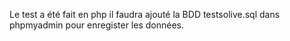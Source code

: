 Le test a été fait en php
il faudra ajouté la BDD testsolive.sql dans phpmyadmin pour enregister les données.
